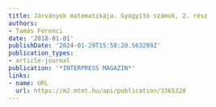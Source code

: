 ```yaml
---
title: Járványok matematikája. Gyógyító számok, 2. rész
authors:
- Tamás Ferenci
date: '2018-01-01'
publishDate: '2024-01-29T15:58:20.563299Z'
publication_types:
- article-journal
publication: '*INTERPRESS MAGAZIN*'
links:
- name: URL
  url: https://m2.mtmt.hu/api/publication/3365328
---
```

